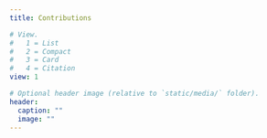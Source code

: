 ```yaml
---
title: Contributions

# View.
#   1 = List
#   2 = Compact
#   3 = Card
#   4 = Citation
view: 1

# Optional header image (relative to `static/media/` folder).
header:
  caption: ""
  image: ""
---
```

<!DOCTYPE html>
<html>
<head>
  <title>d3.js calendar heatmap graph</title>
  <link rel="stylesheet" type="text/css" href="dist/calendar-heatmap.min.css">
</head>
<body>

  <div id="calendar"></div>

  <script src="https://cdnjs.cloudflare.com/ajax/libs/moment.js/2.18.1/moment.min.js" charset="utf-8"></script>
  <script src="https://cdnjs.cloudflare.com/ajax/libs/d3/4.10.2/d3.min.js" charset="utf-8"></script>
  <script src="dist/calendar-heatmap.min.js"></script>

  <script>
    (function () {
      // Initialize random data for the demo
      var now = moment().endOf('day').toDate();
      var time_ago = moment().startOf('day').subtract(10, 'year').toDate();
      var example_data = d3.timeDays(time_ago, now).map(function (dateElement, index) {
        return {
          date: dateElement,
          details: Array.apply(null, new Array(Math.floor(Math.random() * 15))).map(function(e, i, arr) {
            return {
              'name': 'Project ' + Math.ceil(Math.random() * 10),
              'date': function () {
                var projectDate = new Date(dateElement.getTime());
                projectDate.setHours(Math.floor(Math.random() * 24));
                projectDate.setMinutes(Math.floor(Math.random() * 60));
                return projectDate;
              }(),
              'value': 3600 * ((arr.length - i) / 5) + Math.floor(Math.random() * 3600) * Math.round(Math.random() * (index / 365))
            }
          }),
          init: function () {
            this.total = this.details.reduce(function (prev, e) {
              return prev + e.value;
            }, 0);
            return this;
          }
        }.init();
      });
  
      var data = [
      {
      "date": "2020-10-23",
      "total": 3600,
      "details": [{"name": "Project 1", "date": "2016-01-01 12:30:45", "value": 3000}, 
                  {"name": "Project 2", "date": "2016-01-01 13:37:00", "value": 600},
                  {"name": "Project N", "date": "2016-01-01 17:52:41", "value": 0}]
      },
      {
      "date": "2020-10-24",
      "total": 17164,
      "details": [{"name": "Project 1", "date": "2016-01-01 12:30:45", "value": 9192}, 
                  {"name": "Project 2", "date": "2016-01-01 13:37:00", "value": 6753},
                  {"name": "Project N", "date": "2016-01-01 17:52:41", "value": 1219}]
      }, 
      {
      "date": "2020-12-24",
      "total": 17164,
      "details": [{"name": "Project 1", "date": "2016-01-01 12:30:45", "value": 9192}, 
                  {"name": "Project 2", "date": "2016-01-01 13:37:00", "value": 6753},
                  {"name": "Project N", "date": "2016-01-01 17:52:41", "value": 1219}]
      }
    ];
      
      data = example_data:data;

      // Set the div target id
      var div_id = 'calendar';

      // Set custom color for the calendar heatmap
      var color = '#cd2327';

      // Set overview type (choices are year, month and day)
      var overview = 'year';

      // Handler function
      var print = function (val) {
        console.log(val);
      };

      // Initialize calendar heatmap
      calendarHeatmap.init(data, div_id, color, overview, print);
    })();
   
  </script>
</body>
</html>

